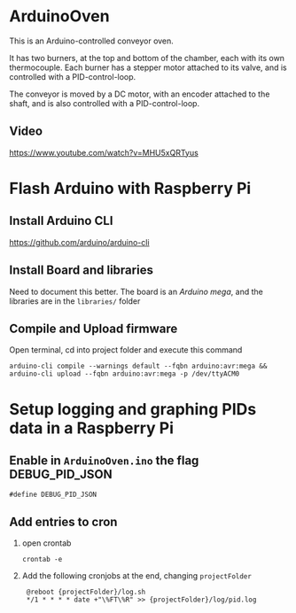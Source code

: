 # ArduinoOven

This is an Arduino-controlled conveyor oven.

It has two burners, at the top and bottom of the chamber, each with its own thermocouple. Each burner has a stepper motor attached to its valve, and is controlled with a PID-control-loop.

The conveyor is moved by a DC motor, with an encoder attached to the shaft, and is also controlled with a PID-control-loop.

## Video

https://www.youtube.com/watch?v=MHU5xQRTyus


# Flash Arduino with Raspberry Pi

## Install Arduino CLI

https://github.com/arduino/arduino-cli

## Install Board and libraries

Need to document this better. The board is an *Arduino mega*, and the libraries are in the `libraries/` folder

## Compile and Upload firmware

Open terminal, cd into project folder and execute this command

    arduino-cli compile --warnings default --fqbn arduino:avr:mega && arduino-cli upload --fqbn arduino:avr:mega -p /dev/ttyACM0


# Setup logging and graphing PIDs data in a Raspberry Pi

## Enable in `ArduinoOven.ino` the flag DEBUG_PID_JSON

    #define DEBUG_PID_JSON

## Add entries to cron

1. open crontab

       crontab -e

2. Add the following cronjobs at the end, changing `projectFolder`

        @reboot {projectFolder}/log.sh
        */1 * * * * date +"\%FT\%R" >> {projectFolder}/log/pid.log